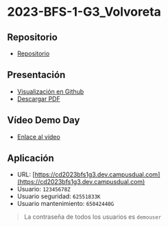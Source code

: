 # 2023-BFS-1-G3_Volvoreta
## Repositorio
* [Repositorio](https://github.com/CampusDual/CD2023-BFS-1-G3_Volvoreta)
## Presentación
* [Visualización en Github](https://github.com/CampusDual/CD2023-BFS-1-G3_Volvoreta/blob/main/Presentacion/volvoreta.pdf)
* [Descargar PDF](https://raw.github.com/CampusDual/CD2023-BFS-1-G3_Volvoreta/main/Presentacion/volvoreta.pdf)
## Vídeo Demo Day
* [Enlace al vídeo](https://campusdual-my.sharepoint.com/:v:/p/info/EYMDk8FeEtJFs9xi2Ck3dUwBZ8_y5FJSm2YvAmZOCIKeKw?e=1s8dUO&nav=eyJyZWZlcnJhbEluZm8iOnsicmVmZXJyYWxBcHAiOiJTdHJlYW1XZWJBcHAiLCJyZWZlcnJhbFZpZXciOiJTaGFyZURpYWxvZy1MaW5rIiwicmVmZXJyYWxBcHBQbGF0Zm9ybSI6IldlYiIsInJlZmVycmFsTW9kZSI6InZpZXcifX0%3D)
## Aplicación
* URL: [https://cd2023bfs1g3.dev.campusdual.com](https://cd2023bfs1g3.dev.campusdual.com)
* Usuario: `12345678Z`
* Usuario seguridad: `62551833K`
* Usuario mantenimiento: `65042440G`
> La contraseña de todos los usuarios es `demouser`
